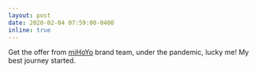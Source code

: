 ```yaml
---
layout: post
date: 2020-02-04 07:59:00-0400
inline: true
---
```


Get the offer from [miHoYo](https://www.mihoyo.com/en/) brand team, under the pandemic, lucky me! My best journey started.
